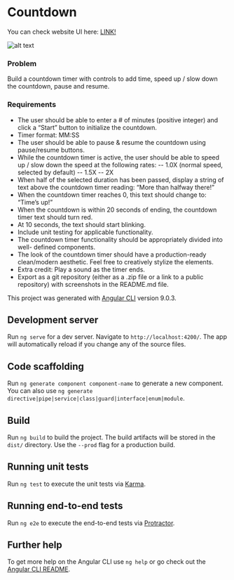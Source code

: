 # Countdown
You can check website UI here: [LINK!](https://timer-countdown.netlify.com/)

![alt text](https://user-images.githubusercontent.com/15649868/75332725-89938180-588d-11ea-8d37-ee2f9a48fa45.png)

### Problem
Build a countdown timer with controls to add time, speed up / slow down the countdown, pause and resume.

### Requirements
* The user should be able to enter a # of minutes (positive integer) and click a “Start” button to initialize the countdown.
* Timer format: MM:SS
* The user should be able to pause & resume the countdown using pause/resume
buttons.
* While the countdown timer is active, the user should be able to speed up / slow
down the speed at the following rates: -- 1.0X (normal speed, selected by
default) -- 1.5X -- 2X
* When half of the selected duration has been passed, display a string of text
above the countdown timer reading: “More than halfway there!”
* When the countdown timer reaches 0, this text should change to: “Time’s up!”
* When the countdown is within 20 seconds of ending, the countdown timer text
should turn red.
* At 10 seconds, the text should start blinking.
* Include unit testing for applicable functionality.
* The countdown timer functionality should be appropriately divided into well-
defined components.
* The look of the countdown timer should have a production-ready clean/modern
aesthetic. Feel free to creatively stylize the elements.
* Extra credit: Play a sound as the timer ends.
* Export as a git repository (either as a .zip file or a link to a public repository) with
screenshots in the README.md file.

This project was generated with [Angular CLI](https://github.com/angular/angular-cli) version 9.0.3.

## Development server

Run `ng serve` for a dev server. Navigate to `http://localhost:4200/`. The app will automatically reload if you change any of the source files.

## Code scaffolding

Run `ng generate component component-name` to generate a new component. You can also use `ng generate directive|pipe|service|class|guard|interface|enum|module`.

## Build

Run `ng build` to build the project. The build artifacts will be stored in the `dist/` directory. Use the `--prod` flag for a production build.

## Running unit tests

Run `ng test` to execute the unit tests via [Karma](https://karma-runner.github.io).

## Running end-to-end tests

Run `ng e2e` to execute the end-to-end tests via [Protractor](http://www.protractortest.org/).

## Further help

To get more help on the Angular CLI use `ng help` or go check out the [Angular CLI README](https://github.com/angular/angular-cli/blob/master/README.md).
